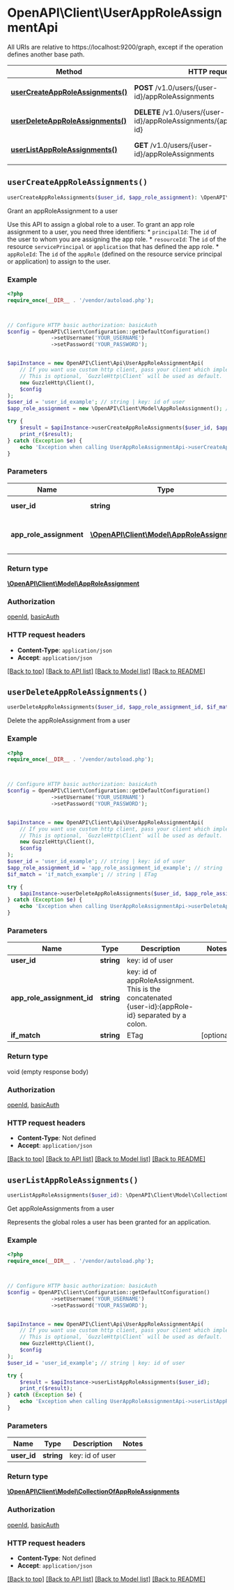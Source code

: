# OpenAPI\Client\UserAppRoleAssignmentApi

All URIs are relative to https://localhost:9200/graph, except if the operation defines another base path.

| Method | HTTP request | Description |
| ------------- | ------------- | ------------- |
| [**userCreateAppRoleAssignments()**](UserAppRoleAssignmentApi.md#userCreateAppRoleAssignments) | **POST** /v1.0/users/{user-id}/appRoleAssignments | Grant an appRoleAssignment to a user |
| [**userDeleteAppRoleAssignments()**](UserAppRoleAssignmentApi.md#userDeleteAppRoleAssignments) | **DELETE** /v1.0/users/{user-id}/appRoleAssignments/{appRoleAssignment-id} | Delete the appRoleAssignment from a user |
| [**userListAppRoleAssignments()**](UserAppRoleAssignmentApi.md#userListAppRoleAssignments) | **GET** /v1.0/users/{user-id}/appRoleAssignments | Get appRoleAssignments from a user |


## `userCreateAppRoleAssignments()`

```php
userCreateAppRoleAssignments($user_id, $app_role_assignment): \OpenAPI\Client\Model\AppRoleAssignment
```

Grant an appRoleAssignment to a user

Use this API to assign a global role to a user. To grant an app role assignment to a user, you need three identifiers: * `principalId`: The `id` of the user to whom you are assigning the app role. * `resourceId`: The `id` of the resource `servicePrincipal` or `application` that has defined the app role. * `appRoleId`: The `id` of the `appRole` (defined on the resource service principal or application) to assign to the user.

### Example

```php
<?php
require_once(__DIR__ . '/vendor/autoload.php');



// Configure HTTP basic authorization: basicAuth
$config = OpenAPI\Client\Configuration::getDefaultConfiguration()
              ->setUsername('YOUR_USERNAME')
              ->setPassword('YOUR_PASSWORD');


$apiInstance = new OpenAPI\Client\Api\UserAppRoleAssignmentApi(
    // If you want use custom http client, pass your client which implements `GuzzleHttp\ClientInterface`.
    // This is optional, `GuzzleHttp\Client` will be used as default.
    new GuzzleHttp\Client(),
    $config
);
$user_id = 'user_id_example'; // string | key: id of user
$app_role_assignment = new \OpenAPI\Client\Model\AppRoleAssignment(); // \OpenAPI\Client\Model\AppRoleAssignment | New app role assignment value

try {
    $result = $apiInstance->userCreateAppRoleAssignments($user_id, $app_role_assignment);
    print_r($result);
} catch (Exception $e) {
    echo 'Exception when calling UserAppRoleAssignmentApi->userCreateAppRoleAssignments: ', $e->getMessage(), PHP_EOL;
}
```

### Parameters

| Name | Type | Description  | Notes |
| ------------- | ------------- | ------------- | ------------- |
| **user_id** | **string**| key: id of user | |
| **app_role_assignment** | [**\OpenAPI\Client\Model\AppRoleAssignment**](../Model/AppRoleAssignment.md)| New app role assignment value | |

### Return type

[**\OpenAPI\Client\Model\AppRoleAssignment**](../Model/AppRoleAssignment.md)

### Authorization

[openId](../../README.md#openId), [basicAuth](../../README.md#basicAuth)

### HTTP request headers

- **Content-Type**: `application/json`
- **Accept**: `application/json`

[[Back to top]](#) [[Back to API list]](../../README.md#endpoints)
[[Back to Model list]](../../README.md#models)
[[Back to README]](../../README.md)

## `userDeleteAppRoleAssignments()`

```php
userDeleteAppRoleAssignments($user_id, $app_role_assignment_id, $if_match)
```

Delete the appRoleAssignment from a user

### Example

```php
<?php
require_once(__DIR__ . '/vendor/autoload.php');



// Configure HTTP basic authorization: basicAuth
$config = OpenAPI\Client\Configuration::getDefaultConfiguration()
              ->setUsername('YOUR_USERNAME')
              ->setPassword('YOUR_PASSWORD');


$apiInstance = new OpenAPI\Client\Api\UserAppRoleAssignmentApi(
    // If you want use custom http client, pass your client which implements `GuzzleHttp\ClientInterface`.
    // This is optional, `GuzzleHttp\Client` will be used as default.
    new GuzzleHttp\Client(),
    $config
);
$user_id = 'user_id_example'; // string | key: id of user
$app_role_assignment_id = 'app_role_assignment_id_example'; // string | key: id of appRoleAssignment. This is the concatenated {user-id}:{appRole-id} separated by a colon.
$if_match = 'if_match_example'; // string | ETag

try {
    $apiInstance->userDeleteAppRoleAssignments($user_id, $app_role_assignment_id, $if_match);
} catch (Exception $e) {
    echo 'Exception when calling UserAppRoleAssignmentApi->userDeleteAppRoleAssignments: ', $e->getMessage(), PHP_EOL;
}
```

### Parameters

| Name | Type | Description  | Notes |
| ------------- | ------------- | ------------- | ------------- |
| **user_id** | **string**| key: id of user | |
| **app_role_assignment_id** | **string**| key: id of appRoleAssignment. This is the concatenated {user-id}:{appRole-id} separated by a colon. | |
| **if_match** | **string**| ETag | [optional] |

### Return type

void (empty response body)

### Authorization

[openId](../../README.md#openId), [basicAuth](../../README.md#basicAuth)

### HTTP request headers

- **Content-Type**: Not defined
- **Accept**: `application/json`

[[Back to top]](#) [[Back to API list]](../../README.md#endpoints)
[[Back to Model list]](../../README.md#models)
[[Back to README]](../../README.md)

## `userListAppRoleAssignments()`

```php
userListAppRoleAssignments($user_id): \OpenAPI\Client\Model\CollectionOfAppRoleAssignments
```

Get appRoleAssignments from a user

Represents the global roles a user has been granted for an application.

### Example

```php
<?php
require_once(__DIR__ . '/vendor/autoload.php');



// Configure HTTP basic authorization: basicAuth
$config = OpenAPI\Client\Configuration::getDefaultConfiguration()
              ->setUsername('YOUR_USERNAME')
              ->setPassword('YOUR_PASSWORD');


$apiInstance = new OpenAPI\Client\Api\UserAppRoleAssignmentApi(
    // If you want use custom http client, pass your client which implements `GuzzleHttp\ClientInterface`.
    // This is optional, `GuzzleHttp\Client` will be used as default.
    new GuzzleHttp\Client(),
    $config
);
$user_id = 'user_id_example'; // string | key: id of user

try {
    $result = $apiInstance->userListAppRoleAssignments($user_id);
    print_r($result);
} catch (Exception $e) {
    echo 'Exception when calling UserAppRoleAssignmentApi->userListAppRoleAssignments: ', $e->getMessage(), PHP_EOL;
}
```

### Parameters

| Name | Type | Description  | Notes |
| ------------- | ------------- | ------------- | ------------- |
| **user_id** | **string**| key: id of user | |

### Return type

[**\OpenAPI\Client\Model\CollectionOfAppRoleAssignments**](../Model/CollectionOfAppRoleAssignments.md)

### Authorization

[openId](../../README.md#openId), [basicAuth](../../README.md#basicAuth)

### HTTP request headers

- **Content-Type**: Not defined
- **Accept**: `application/json`

[[Back to top]](#) [[Back to API list]](../../README.md#endpoints)
[[Back to Model list]](../../README.md#models)
[[Back to README]](../../README.md)
